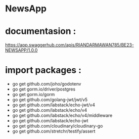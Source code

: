 # NewsApp
# documentasion :
https://app.swaggerhub.com/apis/RIANDARMAWAN785/BE23-NEWSAPP/1.0.0

# import packages :
- go get github.com/joho/godotenv
- go get gorm.io/driver/postgres
- go get gorm.io/gorm
- go get github.com/golang-jwt/jwt/v5
- go get github.com/labstack/echo-jwt/v4
- go get github.com/labstack/echo/v4
- go get github.com/labstack/echo/v4/middleware
- go get github.com/labstack/echo-jwt
- go get github.com/cloudinary/cloudinary-go
- go get github.com/stretchr/testify/assert